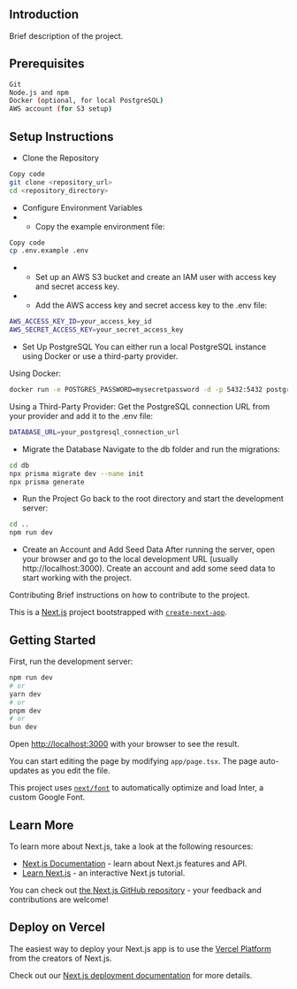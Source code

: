 ## Introduction
Brief description of the project.

## Prerequisites
```bash
Git
Node.js and npm
Docker (optional, for local PostgreSQL)
AWS account (for S3 setup)
```

## Setup Instructions
- Clone the Repository
```bash
Copy code
git clone <repository_url>
cd <repository_directory>
```
- Configure Environment Variables
- - Copy the example environment file:

```bash
Copy code
cp .env.example .env
```
- - Set up an AWS S3 bucket and create an IAM user with access key and secret access key.

- - Add the AWS access key and secret access key to the .env file:

```bash
AWS_ACCESS_KEY_ID=your_access_key_id
AWS_SECRET_ACCESS_KEY=your_secret_access_key
```
- Set Up PostgreSQL
You can either run a local PostgreSQL instance using Docker or use a third-party provider.

Using Docker:
```bash
docker run -e POSTGRES_PASSWORD=mysecretpassword -d -p 5432:5432 postgres
```
Using a Third-Party Provider:
Get the PostgreSQL connection URL from your provider and add it to the .env file:

```bash
DATABASE_URL=your_postgresql_connection_url
```
- Migrate the Database
Navigate to the db folder and run the migrations:

```bash
cd db
npx prisma migrate dev --name init
npx prisma generate
```
- Run the Project
Go back to the root directory and start the development server:

```bash
cd ..
npm run dev
```
- Create an Account and Add Seed Data
After running the server, open your browser and go to the local development URL (usually http://localhost:3000). Create an account and add some seed data to start working with the project.

Contributing
Brief instructions on how to contribute to the project.









This is a [Next.js](https://nextjs.org/) project bootstrapped with [`create-next-app`](https://github.com/vercel/next.js/tree/canary/packages/create-next-app).

## Getting Started

First, run the development server:

```bash
npm run dev
# or
yarn dev
# or
pnpm dev
# or
bun dev
```

Open [http://localhost:3000](http://localhost:3000) with your browser to see the result.

You can start editing the page by modifying `app/page.tsx`. The page auto-updates as you edit the file.

This project uses [`next/font`](https://nextjs.org/docs/basic-features/font-optimization) to automatically optimize and load Inter, a custom Google Font.

## Learn More

To learn more about Next.js, take a look at the following resources:

- [Next.js Documentation](https://nextjs.org/docs) - learn about Next.js features and API.
- [Learn Next.js](https://nextjs.org/learn) - an interactive Next.js tutorial.

You can check out [the Next.js GitHub repository](https://github.com/vercel/next.js/) - your feedback and contributions are welcome!

## Deploy on Vercel

The easiest way to deploy your Next.js app is to use the [Vercel Platform](https://vercel.com/new?utm_medium=default-template&filter=next.js&utm_source=create-next-app&utm_campaign=create-next-app-readme) from the creators of Next.js.

Check out our [Next.js deployment documentation](https://nextjs.org/docs/deployment) for more details.

